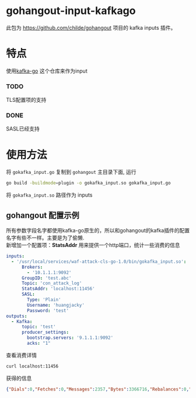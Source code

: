 # gohangout-input-kafkago
此包为 https://github.com/childe/gohangout 项目的 kafka inputs 插件。

# 特点
使用[kafka-go](https://github.com/segmentio/kafka-go) 这个仓库来作为input
### TODO
TLS配置项的支持

### DONE
SASL已经支持

# 使用方法

将 `gokafka_input.go` 复制到 `gohangout` 主目录下面, 运行

```bash
go build -buildmode=plugin -o gokafka_input.so gokafka_input.go
```

将 `gokafka_input.so` 路径作为 inputs

## gohangout 配置示例
所有参数字段名字都使用kafka-go原生的，所以和gohangout的kafka插件的配置名字有些不一样。主要是为了偷懒.   
新增加一个配置项：**StatsAddr** 用来提供一个http端口，统计一些消费的信息

```yaml
inputs:
  - '/usr/local/services/waf-attack-cls-go-1.0/bin/gokafka_input.so':
      Brokers:
        - '10.1.1.1:9092'
      GroupID: 'test.abc'
      Topic: 'con_attack_log'
      StatsAddr: 'localhost:11456'
      SASL:
        Type: 'Plain'
        Username: 'huangjacky'
        Password: 'test'
outputs:
  - Kafka:
      topic: 'test'
      producer_settings:
        bootstrap.servers: '9.1.1.1:9092'
        acks: "1"
```
查看消费详情
```bash
curl localhost:11456
```
获得的信息
```json
{"Dials":0,"Fetches":0,"Messages":2357,"Bytes":3366716,"Rebalances":0,"Timeouts":0,"Errors":0,"DialTime":{"Avg":0,"Min":0,"Max":0},"ReadTime":{"Avg":0,"Min":0,"Max":0},"WaitTime":{"Avg":0,"Min":0,"Max":0},"FetchSize":{"Avg":0,"Min":0,"Max":0},"FetchBytes":{"Avg":0,"Min":0,"Max":0},"Offset":475595146,"Lag":847232,"MinBytes":10000,"MaxBytes":10000000,"MaxWait":10000000000,"QueueLength":100,"QueueCapacity":100,"ClientID":"","Topic":"con_attack_log","Partition":"-1","DeprecatedFetchesWithTypo":0}
```
